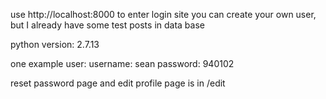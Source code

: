 use http://localhost:8000 to enter login site
you can create your own user, but I already have some test posts in data base

python version: 2.7.13


one example user:
username: sean
password: 940102

reset password page and edit profile page is in /edit
